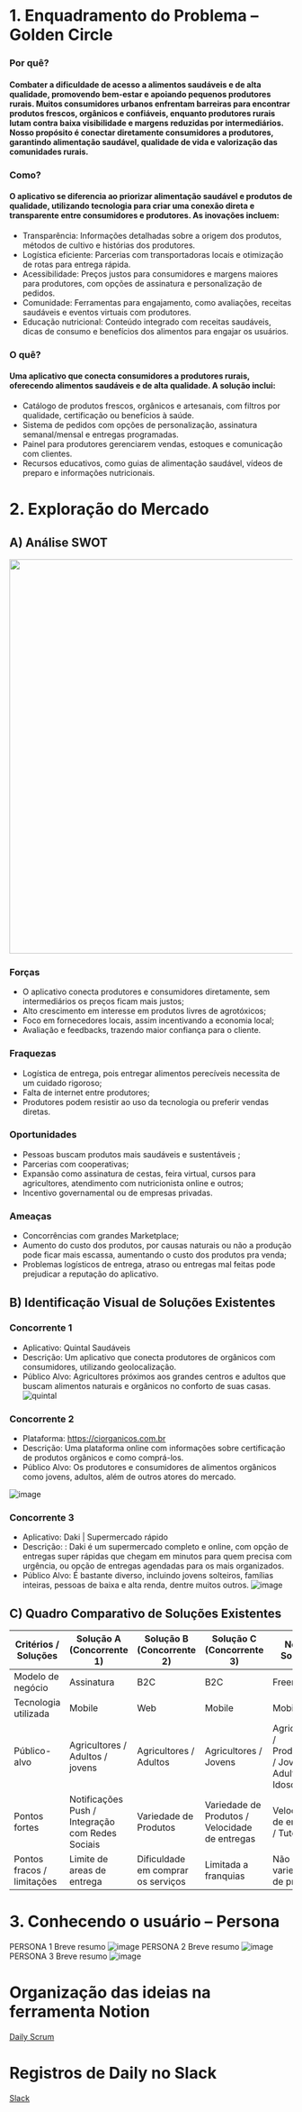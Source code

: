 # 1. Enquadramento do Problema – Golden Circle

### Por quê?
#### Combater a dificuldade de acesso a alimentos saudáveis e de alta qualidade, promovendo bem-estar e apoiando pequenos produtores rurais. Muitos consumidores urbanos enfrentam barreiras para encontrar produtos frescos, orgânicos e confiáveis, enquanto produtores rurais lutam contra baixa visibilidade e margens reduzidas por intermediários. Nosso propósito é conectar diretamente consumidores a produtores, garantindo alimentação saudável, qualidade de vida e valorização das comunidades rurais.

### Como?
#### O aplicativo se diferencia ao priorizar alimentação saudável e produtos de qualidade, utilizando tecnologia para criar uma conexão direta e transparente entre consumidores e produtores. As inovações incluem:
+ Transparência: Informações detalhadas sobre a origem dos produtos, métodos de cultivo e histórias dos produtores.
+ Logística eficiente: Parcerias com transportadoras locais e otimização de rotas para entrega rápida.
+ Acessibilidade: Preços justos para consumidores e margens maiores para produtores, com opções de assinatura e personalização de pedidos.
+ Comunidade: Ferramentas para engajamento, como avaliações, receitas saudáveis e eventos virtuais com produtores.
+ Educação nutricional: Conteúdo integrado com receitas saudáveis, dicas de consumo e benefícios dos alimentos para engajar os usuários.
  
### O quê?
#### Uma aplicativo que conecta consumidores a produtores rurais, oferecendo alimentos saudáveis e de alta qualidade. A solução inclui:
+ Catálogo de produtos frescos, orgânicos e artesanais, com filtros por qualidade, certificação ou benefícios à saúde.
+ Sistema de pedidos com opções de personalização, assinatura semanal/mensal e entregas programadas.
+ Painel para produtores gerenciarem vendas, estoques e comunicação com clientes.
+ Recursos educativos, como guias de alimentação saudável, vídeos de preparo e informações nutricionais.


# 2. Exploração do Mercado
## **A) Análise SWOT**

<div align="center">
  <img src="https://github.com/user-attachments/assets/6da5c2a9-0aa4-4227-9b7a-de98ddcb9b88" style="width:700px;">
</div>

### Forças 
+ O aplicativo conecta produtores e consumidores diretamente,  sem intermediários os preços ficam mais justos;
+ Alto crescimento em interesse em produtos livres de agrotóxicos;
+ Foco em fornecedores locais, assim incentivando a economia local;
+ Avaliação e feedbacks, trazendo maior confiança para o cliente.
  
### Fraquezas
+ Logística de entrega, pois entregar alimentos perecíveis necessita de um cuidado rigoroso;
+ Falta de internet entre produtores;
+ Produtores podem resistir ao uso da tecnologia ou preferir vendas diretas.

  
### Oportunidades 
+ Pessoas buscam produtos mais saudáveis e sustentáveis ;
+ Parcerias com cooperativas;
+ Expansão como assinatura de cestas, feira virtual, cursos para agricultores, atendimento com nutricionista online e outros;
+ Incentivo governamental ou de empresas privadas. 

### Ameaças

+ Concorrências com grandes Marketplace;
+ Aumento do custo dos produtos, por causas naturais ou não a produção pode ficar mais escassa, aumentando o custo dos produtos  pra venda;
+ Problemas logísticos de entrega, atraso ou entregas mal feitas pode prejudicar a reputação do aplicativo.

## **B) Identificação Visual de Soluções Existentes**

### Concorrente 1
+ Aplicativo: Quintal Saudáveis 
+ Descrição: Um aplicativo que conecta produtores de orgânicos com consumidores, utilizando geolocalização. 
+ Público Alvo: Agricultores próximos aos grandes centros e adultos que buscam alimentos naturais e orgânicos no conforto de suas casas.
![quintal](https://github.com/user-attachments/assets/f6f98d4a-19cd-4af5-9ae8-937c7894e9bf)

### Concorrente 2
+ Plataforma: https://ciorganicos.com.br
+ Descrição: Uma plataforma online com informações sobre certificação de produtos orgânicos e como comprá-los.  
+ Público Alvo: Os produtores e consumidores de alimentos orgânicos como jovens, adultos, além de outros atores do mercado.
    
![image](https://github.com/user-attachments/assets/00a39ed4-455d-4963-b057-924d29e22c45)

### Concorrente 3
+ Aplicativo: Daki | Supermercado rápido
+ Descrição: : Daki é um supermercado completo e online, com opção de entregas super rápidas que chegam em minutos para quem precisa com urgência,
  ou opção de entregas agendadas para os mais organizados.
+ Público Alvo: É bastante diverso, incluindo jovens solteiros, famílias inteiras, pessoas de baixa e alta renda, dentre muitos outros.
![image](https://github.com/user-attachments/assets/91a2e788-3af6-4e54-b1e4-92ece895c0ed)

## C) Quadro Comparativo de Soluções Existentes

| Critérios / Soluções     | Solução A (Concorrente 1)     | Solução B (Concorrente 2)     | Solução C (Concorrente 3)     | Nossa Solução            |
|--------------------------|-------------------------------|-------------------------------|-------------------------------|--------------------------|
| Modelo de negócio        |  Assinatura                   |  B2C                          | B2C                           | Freemium                 |
| Tecnologia utilizada     |  Mobile                       |  Web                          | Mobile                        | Mobile                   |
| Público-alvo             |  Agricultores / Adultos / jovens| Agricultores / Adultos        |  Agricultores / Jovens      | Agricultores / Produtores / Jovens / Adultos / Idosos   |
| Pontos fortes            | Notificações Push / Integração com Redes Sociais | Variedade de Produtos  |   Variedade de Produtos / Velocidade de entregas |  Velocidade de entregas / Tutorias |
| Pontos fracos / limitações | Limite de areas de entrega   | Dificuldade em comprar os serviços  | Limitada a franquias   | Não possui variedade de produtos |

# 3. Conhecendo o usuário – Persona
PERSONA 1
Breve resumo
![image](https://github.com/user-attachments/assets/9a32335c-9e52-4e7d-aa8c-747907257621)
PERSONA 2
Breve resumo
![image](https://github.com/user-attachments/assets/36786032-d13f-4cb3-97e6-006bb94fce92)
PERSONA 3
Breve resumo
![image](https://github.com/user-attachments/assets/cea0135b-3827-4f2d-9da5-1fb50dd914f0)

# **Organização das ideias na ferramenta Notion**
[Daily Scrum](https://www.notion.so/1d0680faee8980bbb43ce5377d062fd2?v=1d7680faee8980d3a9e8000cbdce6d3b&pvs=4)
# **Registros de Daily no Slack**
[Slack](https://app.slack.com/huddle/T08NMM3SMQT/C08NMM41EDR)
